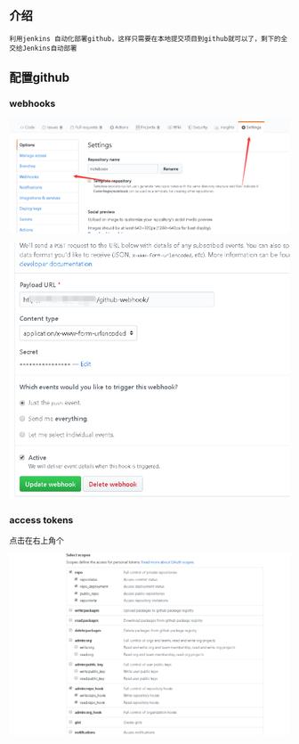 ## 介绍

```
利用jenkins 自动化部署github，这样只需要在本地提交项目到github就可以了，剩下的全交给Jenkins自动部署
```

## 

## 配置github 

### webhooks

![](/assets/jtbg-1.png)

![](/assets/jtbg-2.png)

### 

### access tokens

点击在右上角个

![](/assets/jtbg-3.png)



